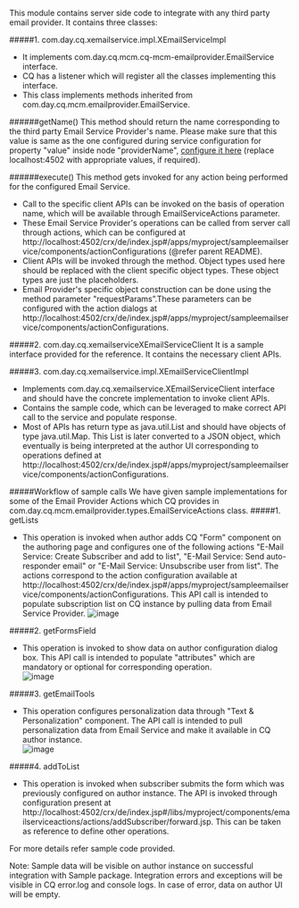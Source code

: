 This module contains server side code to integrate with any third party email provider. It contains three classes:

#####1.	com.day.cq.xemailservice.impl.XEmailServiceImpl
- It implements com.day.cq.mcm.cq-mcm-emailprovider.EmailService interface. 
- CQ has a listener which will register all the classes implementing this interface. 
- This class implements methods inherited from com.day.cq.mcm.emailprovider.EmailService.

######getName() 
This method should return the name corresponding to the third party Email Service Provider's name. Please make sure that this value is same as the one configured during service configuration for property "value" inside node "providerName", [configure it here](http://localhost:4502/crx/de/index.jsp#/apps/myproject/sampleemailservice/components/sampleemailservicepage/dialog/items/general/items/providerName) (replace localhost:4502 with appropriate values, if required).

######execute() 
This method gets invoked for any action being performed for the configured Email Service.
-	Call to the specific client APIs can be invoked on the basis of operation name, which will be available through EmailServiceActions parameter.
-	These Email Service Provider's operations can be called from server call through actions, which can be configured at http://localhost:4502/crx/de/index.jsp#/apps/myproject/sampleemailservice/components/actionConfigurations (@refer parent README).
-	Client APIs will be invoked through the method. Object types used here should be replaced with the client specific object types. These object types are just the placeholders.
-	Email Provider's specific object construction can be done  using the method parameter "requestParams”.These parameters can be configured with the action dialogs at http://localhost:4502/crx/de/index.jsp#/apps/myproject/sampleemailservice/components/actionConfigurations.

#####2.	com.day.cq.xemailserviceXEmailServiceClient 
It is a sample interface provided for the reference. It contains the necessary client APIs.

#####3.	com.day.cq.xemailservice.impl.XEmailServiceClientImpl 
- Implements com.day.cq.xemailservice.XEmailServiceClient interface and should have the concrete implementation to invoke client APIs.
- Contains the sample code, which can be leveraged to make correct API call to the service and populate response.
- Most of APIs has return type as java.util.List and should have objects of type java.util.Map. This List is later converted to a JSON object, which eventually is being interpreted at the author UI corresponding to operations defined at http://localhost:4502/crx/de/index.jsp#/apps/myproject/sampleemailservice/components/actionConfigurations.

#####Workflow of sample calls
We have given sample implementations for some of the Email Provider Actions which CQ provides in com.day.cq.mcm.emailprovider.types.EmailServiceActions class. 
#####1.	getLists
- This operation is invoked when author adds CQ "Form" component on the authoring page and configures one of the following actions "E-Mail Service: Create Subscriber and add to list", "E-Mail Service: Send auto-responder email" or "E-Mail Service: Unsubscribe user from list". The actions correspond to the action configuration available at http://localhost:4502/crx/de/index.jsp#/apps/myproject/sampleemailservice/components/actionConfigurations. This API call is intended to populate subscription list on CQ instance by pulling data from Email Service Provider.
       ![image](https://raw.github.com/Adobe-Marketing-Cloud/experiencemanager-java-emailprovider/diagrams/images/getListAPIcall.png)

#####2.	getFormsField 
- This operation is invoked to show data on author configuration dialog box. This API call is intended to populate "attributes" which are mandatory or optional for corresponding operation.  
        ![image](https://raw.github.com/Adobe-Marketing-Cloud/experiencemanager-java-emailprovider/diagrams/images/getFormsFieldAPIcall.png)

#####3.	getEmailTools 
- This operation configures personalization data through "Text & Personalization" component. The API call is intended to pull personalization data from Email Service and make it available in CQ author instance.  
        ![image](https://raw.github.com/Adobe-Marketing-Cloud/experiencemanager-java-emailprovider/diagrams/images/getEmailToolsAPIcall.png)

#####4.	addToList 
- This operation is invoked when subscriber submits the form which was previously configured on author instance. The API is invoked through configuration present at http://localhost:4502/crx/de/index.jsp#/libs/myproject/components/emailserviceactions/actions/addSubscriber/forward.jsp. This can be taken as reference to define other operations.

For more details refer sample code provided.

Note: Sample data will be visible on author instance on successful integration with Sample package. Integration errors and exceptions will be visible in CQ error.log and console logs. In case of error, data on author UI will be empty.
